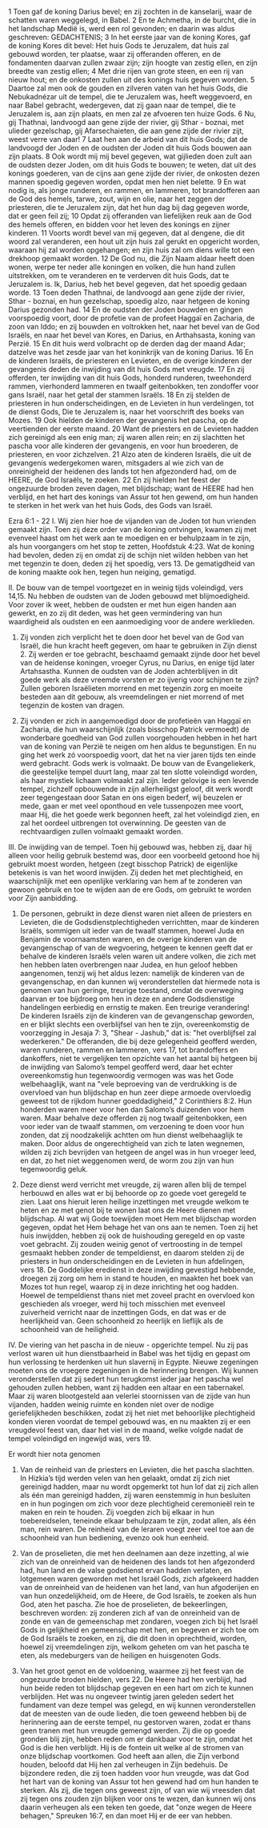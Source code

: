1 Toen gaf de koning Darius bevel; en zij zochten in de kanselarij, waar de schatten waren weggelegd, in Babel. 2 En te Achmetha, in de burcht, die in het landschap Medië is, werd een rol gevonden; en daarin was aldus geschreven: GEDACHTENIS; 3 In het eerste jaar van de koning Kores, gaf de koning Kores dit bevel: Het huis Gods te Jeruzalem, dat huis zal gebouwd worden, ter plaatse, waar zij offeranden offeren, en de fondamenten daarvan zullen zwaar zijn; zijn hoogte van zestig ellen, en zijn breedte van zestig ellen; 4 Met drie rijen van grote steen, en een rij van nieuw hout; en de onkosten zullen uit des konings huis gegeven worden. 5 Daartoe zal men ook de gouden en zilveren vaten van het huis Gods, die Nebukadnézar uit de tempel, die te Jeruzalem was, heeft weggevoerd, en naar Babel gebracht, wedergeven, dat zij gaan naar de tempel, die te Jeruzalem is, aan zijn plaats, en men zal ze afvoeren ten huize Gods. 6 Nu, gij Thathnai, landvoogd aan gene zijde der rivier, gij Sthar - boznai, met ulieder gezelschap, gij Afarsechaieten, die aan gene zijde der rivier zijt, weest verre van daar! 7 Laat hen aan de arbeid van dit huis Gods; dat de landvoogd der Joden en de oudsten der Joden dit huis Gods bouwen aan zijn plaats. 8 Ook wordt mij mij bevel gegeven, wat gijlieden doen zult aan de oudsten dezer Joden, om dit huis Gods te bouwen; te weten, dat uit des konings goederen, van de cijns aan gene zijde der rivier, de onkosten dezen mannen spoedig gegeven worden, opdat men hen niet belette. 9 En wat nodig is, als jonge runderen, en rammen, en lammeren, tot brandofferen aan de God des hemels, tarwe, zout, wijn en olie, naar het zeggen der priesteren, die te Jeruzalem zijn, dat het hun dag bij dag gegeven worde, dat er geen feil zij; 10 Opdat zij offeranden van liefelijken reuk aan de God des hemels offeren, en bidden voor het leven des konings en zijner kinderen. 11 Voorts wordt bevel van mij gegeven, dat al dengene, die dit woord zal veranderen, een hout uit zijn huis zal gerukt en opgericht worden, waaraan hij zal worden opgehangen; en zijn huis zal om diens wille tot een drekhoop gemaakt worden. 12 De God nu, die Zijn Naam aldaar heeft doen wonen, werpe ter neder alle koningen en volken, die hun hand zullen uitstrekken, om te veranderen en te verderven dit huis Gods, dat te Jeruzalem is. Ik, Darius, heb het bevel gegeven, dat het spoedig gedaan worde. 
13 Toen deden Thathnai, de landvoogd aan gene zijde der rivier, Sthar - boznai, en hun gezelschap, spoedig alzo, naar hetgeen de koning Darius gezonden had. 14 En de oudsten der Joden bouwden en gingen voorspoedig voort, door de profetie van de profeet Haggaï en Zacharia, de zoon van Iddo; en zij bouwden en voltrokken het, naar het bevel van de God Israëls, en naar het bevel van Kores, en Darius, en Arthahsasta, koning van Perzië. 15 En dit huis werd volbracht op de derden dag der maand Adar; datzelve was het zesde jaar van het koninkrijk van de koning Darius. 16 En de kinderen Israëls, de priesteren en Levieten, en de overige kinderen der gevangenis deden de inwijding van dit huis Gods met vreugde. 17 En zij offerden, ter inwijding van dit huis Gods, honderd runderen, tweehonderd rammen, vierhonderd lammeren en twaalf geitenbokken, ten zondoffer voor gans Israël, naar het getal der stammen Israëls. 18 En zij stelden de priesteren in hun onderscheidingen, en de Levieten in hun verdelingen, tot de dienst Gods, Die te Jeruzalem is, naar het voorschrift des boeks van Mozes. 19 Ook hielden de kinderen der gevangenis het pascha, op de veertienden der eerste maand. 20 Want de priesters en de Levieten hadden zich gereinigd als een enig man; zij waren allen rein; en zij slachtten het pascha voor alle kinderen der gevangenis, en voor hun broederen, de priesteren, en voor zichzelven. 21 Alzo aten de kinderen Israëls, die uit de gevangenis wedergekomen waren, mitsgaders al wie zich van de onreinigheid der heidenen des lands tot hen afgezonderd had, om de HEERE, de God Israëls, te zoeken. 22 En zij hielden het feest der ongezuurde broden zeven dagen, met blijdschap; want de HEERE had hen verblijd, en het hart des konings van Assur tot hen gewend, om hun handen te sterken in het werk van het huis Gods, des Gods van Israël.

Ezra 6:1 - 22 
I. Wij zien hier hoe de vijanden van de Joden tot hun vrienden gemaakt zijn. Toen zij deze order van de koning ontvingen, kwamen zij met evenveel haast om het werk aan te moedigen en er behulpzaam in te zijn, als hun voorgangers om het stop te zetten, Hoofdstuk 4:23. Wat de koning had bevolen, deden zij en omdat zij de schijn niet wilden hebben van het met tegenzin te doen, deden zij het spoedig, vers 13. De gematigdheid van de koning maakte ook hen, tegen hun neiging, gematigd.

II. De bouw van de tempel voortgezet en in weinig tijds voleindigd, vers 14,15. Nu hebben de oudsten van de Joden gebouwd met blijmoedigheid. Voor zover ik weet, hebben de oudsten er met hun eigen handen aan gewerkt, en zo zij dit deden, was het geen vermindering van hun waardigheid als oudsten en een aanmoediging voor de andere werklieden.

1. Zij vonden zich verplicht het te doen door het bevel van de God van Israël, die hun kracht heeft gegeven, om haar te gebruiken in Zijn dienst 2. Zij werden er toe gebracht, beschaamd gemaakt zijnde door het bevel van de heidense koningen, vroeger Cyrus, nu Darius, en enige tijd later Artahsastha. Kunnen de oudsten van de Joden achterblijven in dit goede werk als deze vreemde vorsten er zo ijverig voor schijnen te zijn? Zullen geboren Israëlieten morrend en met tegenzin zorg en moeite besteden aan dit gebouw, als vreemdelingen er niet morrend of met tegenzin de kosten van dragen.

3. Zij vonden er zich in aangemoedigd door de profetieën van Haggaï en Zacharia, die hun waarschijnlijk (zoals bisschop Patrick vermoedt) de wonderbare goedheid van God zullen voorgehouden hebben in het hart van de koning van Perzië te neigen om hen aldus te begunstigen. En nu ging het werk zó voorspoedig voort, dat het na vier jaren tijds ten einde werd gebracht. Gods werk is volmaakt. De bouw van de Evangeliekerk, die geestelijke tempel duurt lang, maar zal ten slotte voleindigd worden, als haar mystiek lichaam volmaakt zal zijn. Ieder gelovige is een levende tempel, zichzelf opbouwende in zijn allerheiligst geloof, dit werk wordt zeer tegengestaan door Satan en ons eigen bederf, wij beuzelen er mede, gaan er met veel oponthoud en vele tussenpozen mee voort, maar Hij, die het goede werk begonnen heeft, zal het voleindigd zien, en zal het oordeel uitbrengen tot overwinning. De geesten van de rechtvaardigen zullen volmaakt gemaakt worden.

III. De inwijding van de tempel. Toen hij gebouwd was, hebben zij, daar hij alleen voor heilig gebruik bestemd was, door een voorbeeld getoond hoe hij gebruikt moest worden, hetgeen (zegt bisschop Patrick) de eigenlijke betekenis is van het woord inwijden. Zij deden het met plechtigheid, en waarschijnlijk met een openlijke verklaring van hem af te zonderen van gewoon gebruik en toe te wijden aan de ere Gods, om gebruikt te worden voor Zijn aanbidding.

1. De personen, gebruikt in deze dienst waren niet alleen de priesters en Levieten, die de Godsdienstplechtigheden verrichtten, maar de kinderen Israëls, sommigen uit ieder van de twaalf stammen, hoewel Juda en Benjamin de voornaamsten waren, en de overige kinderen van de gevangenschap of van de wegvoering, hetgeen te kennen geeft dat er behalve de kinderen Israëls velen waren uit andere volken, die zich met hen hebben laten overbrengen naar Judea, en hun geloof hebben aangenomen, tenzij wij het aldus lezen: namelijk de kinderen van de gevangenschap, en dan kunnen wij veronderstellen dat hiermede nota is genomen van hun geringe, treurige toestand, omdat de overweging daarvan er toe bijdroeg om hen in deze en andere Godsdienstige handelingen eerbiedig en ernstig te maken. Een treurige verandering! De kinderen Israëls zijn de kinderen van de gevangenschap geworden, en er blijkt slechts een overblijfsel van hen te zijn, overeenkomstig de voorzegging in Jesaja 7: 3, "Shear - Jashub," dat is: "het overblijfsel zal wederkeren." 
De offeranden, die bij deze gelegenheid geofferd werden, waren runderen, rammen en lammeren, vers 17, tot brandoffers en dankoffers, niet te vergelijken ten opzichte van het aantal bij hetgeen bij de inwijding van Salomo’s tempel geofferd werd, daar het echter overeenkomstig hun tegenwoordig vermogen was was het Gode welbehaaglijk, want na "vele beproeving van de verdrukking is de overvloed van hun blijdschap en hun zeer diepe armoede overvloedig geweest tot de rijkdom hunner goeddadigheid," 2 Corinthiers 8:2. Hun honderden waren meer voor hen dan Salomo’s duizenden voor hem waren. Maar behalve deze offerden zij nog twaalf geitenbokken, een voor ieder van de twaalf stammen, om verzoening te doen voor hun zonden, dat zij noodzakelijk achtten om hun dienst welbehaaglijk te maken. Door aldus de ongerechtigheid van zich te laten wegnemen, wilden zij zich bevrijden van hetgeen de angel was in hun vroeger leed, en dat, zo het niet weggenomen werd, de worm zou zijn van hun tegenwoordig geluk.

2. Deze dienst werd verricht met vreugde, zij waren allen blij de tempel herbouwd en alles wat er bij behoorde op zo goede voet geregeld te zien. Laat ons hieruit leren heilige inzettingen met vreugde welkom te heten en ze met genot bij te wonen laat ons de Heere dienen met blijdschap. Al wat wij Gode toewijden moet Hem met blijdschap worden gegeven, opdat het Hem behage het van ons aan te nemen. Toen zij het huis inwijdden, hebben zij ook de huishouding geregeld en op vaste voet gebracht. Zij zouden weinig genot of vertroosting in de tempel gesmaakt hebben zonder de tempeldienst, en daarom stelden zij de priesters in hun onderscheidingen en de Levieten in hun afdelingen, vers 18. De Goddelijke eredienst in deze inwijding gevestigd hebbende, droegen zij zorg om hem in stand te houden, en maakten het boek van Mozes tot hun regel, waarop zij in deze inrichting het oog hadden. Hoewel de tempeldienst thans niet met zoveel pracht en overvloed kon geschieden als vroeger, werd hij toch misschien met evenveel zuiverheid verricht naar de inzettingen Gods, en dat was er de heerlijkheid van. Geen schoonheid zo heerlijk en lieflijk als de schoonheid van de heiligheid.

IV. De viering van het pascha in de nieuw - opgerichte tempel. Nu zij pas verlost waren uit hun dienstbaarheid in Babel was het tijdig en gepast om hun verlossing te herdenken uit hun slavernij in Egypte. Nieuwe zegeningen moeten ons de vroegere zegeningen in de herinnering brengen. Wij kunnen veronderstellen dat zij sedert hun terugkomst ieder jaar het pascha wel gehouden zullen hebben, want zij hadden een altaar en een tabernakel. Maar zij waren blootgesteld aan velerlei stoornissen van de zijde van hun vijanden, hadden weinig ruimte en konden niet over de nodige geriefelijkheden beschikken, zodat zij het niet met behoorlijke plechtigheid konden vieren voordat de tempel gebouwd was, en nu maakten zij er een vreugdevol feest van, daar het viel in de maand, welke volgde nadat de tempel voleindigd en ingewijd was, vers 19. 

Er wordt hier nota genomen 
1. Van de reinheid van de priesters en Levieten, die het pascha slachtten. In Hizkia’s tijd werden velen van hen gelaakt, omdat zij zich niet gereinigd hadden, maar nu wordt opgemerkt tot hun lof dat zij zich allen als één man gereinigd hadden, zij waren eenstemmig in hun besluiten en in hun pogingen om zich voor deze plechtigheid ceremonieël rein te maken en rein te houden. Zij voegden zich bij elkaar in hun toebereidselen, teneinde elkaar behulpzaam te zijn, zodat allen, als één man, rein waren. De reinheid van de leraren voegt zeer veel toe aan de schoonheid van hun bediening, evenzo ook hun eenheid.

2. Van de proselieten, die met hen deelnamen aan deze inzetting, al wie zich van de onreinheid van de heidenen des lands tot hen afgezonderd had, hun land en de valse godsdienst ervan hadden verlaten, en lotgemeen waren geworden met het Israël Gods, zich afgekeerd hadden van de onreinheid van de heidenen van het land, van hun afgoderijen en van hun onzedelijkheid, om de Heere, de God Israëls, te zoeken als hun God, aten het pascha. Zie hoe de proselieten, de bekeerlingen, beschreven worden: zij zonderen zich af van de onreinheid van de zonde en van de gemeenschap met zondaren, voegen zich bij het Israël Gods in gelijkheid en gemeenschap met hen, en begeven er zich toe om de God Israëls te zoeken, en zij, die dit doen in oprechtheid, worden, hoewel zij vreemdelingen zijn, welkom geheten om van het pascha te eten, als medeburgers van de heiligen en huisgenoten Gods.

3. Van het groot genot en de voldoening, waarmee zij het feest van de ongezuurde broden hielden, vers 22. De Heere had hen verblijd, had hun beide reden tot blijdschap gegeven en een hart om zich te kunnen verblijden. Het was nu ongeveer twintig jaren geleden sedert het fundament van deze tempel was gelegd, en wij kunnen veronderstellen dat de meesten van de oude lieden, die toen geweend hebben bij de herinnering aan de eerste tempel, nu gestorven waren, zodat er thans geen tranen met hun vreugde gemengd werden. Zij die op goede gronden blij zijn, hebben reden om er dankbaar voor te zijn, omdat het God is die hen verblijdt. Hij is de fontein uit welke al de stromen van onze blijdschap voortkomen. God heeft aan allen, die Zijn verbond houden, beloofd dat Hij hen zal verheugen in Zijn bedehuis. De bijzondere reden, die zij toen hadden voor hun vreugde, was dat God het hart van de koning van Assur tot hen gewend had om hun handen te sterken. Als zij, die tegen ons geweest zijn, of van wie wij vreesden dat zij tegen ons zouden zijn blijken voor ons te wezen, dan kunnen wij ons daarin verheugen als een teken ten goede, dat "onze wegen de Heere behagen," Spreuken 16:7, en dan moet Hij er de eer van hebben.

 

